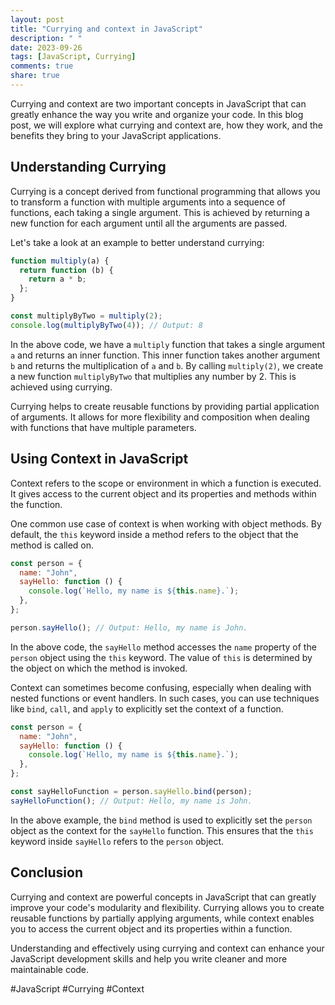 ```yaml
---
layout: post
title: "Currying and context in JavaScript"
description: " "
date: 2023-09-26
tags: [JavaScript, Currying]
comments: true
share: true
---
```


Currying and context are two important concepts in JavaScript that can greatly enhance the way you write and organize your code. In this blog post, we will explore what currying and context are, how they work, and the benefits they bring to your JavaScript applications.

## Understanding Currying

Currying is a concept derived from functional programming that allows you to transform a function with multiple arguments into a sequence of functions, each taking a single argument. This is achieved by returning a new function for each argument until all the arguments are passed.

Let's take a look at an example to better understand currying:

```javascript
function multiply(a) {
  return function (b) {
    return a * b;
  };
}

const multiplyByTwo = multiply(2);
console.log(multiplyByTwo(4)); // Output: 8
```

In the above code, we have a `multiply` function that takes a single argument `a` and returns an inner function. This inner function takes another argument `b` and returns the multiplication of `a` and `b`. By calling `multiply(2)`, we create a new function `multiplyByTwo` that multiplies any number by 2. This is achieved using currying.

Currying helps to create reusable functions by providing partial application of arguments. It allows for more flexibility and composition when dealing with functions that have multiple parameters.

## Using Context in JavaScript

Context refers to the scope or environment in which a function is executed. It gives access to the current object and its properties and methods within the function.

One common use case of context is when working with object methods. By default, the `this` keyword inside a method refers to the object that the method is called on.

```javascript
const person = {
  name: "John",
  sayHello: function () {
    console.log(`Hello, my name is ${this.name}.`);
  },
};

person.sayHello(); // Output: Hello, my name is John.
```

In the above code, the `sayHello` method accesses the `name` property of the `person` object using the `this` keyword. The value of `this` is determined by the object on which the method is invoked.

Context can sometimes become confusing, especially when dealing with nested functions or event handlers. In such cases, you can use techniques like `bind`, `call`, and `apply` to explicitly set the context of a function.

```javascript
const person = {
  name: "John",
  sayHello: function () {
    console.log(`Hello, my name is ${this.name}.`);
  },
};

const sayHelloFunction = person.sayHello.bind(person);
sayHelloFunction(); // Output: Hello, my name is John.
```

In the above example, the `bind` method is used to explicitly set the `person` object as the context for the `sayHello` function. This ensures that the `this` keyword inside `sayHello` refers to the `person` object.

## Conclusion

Currying and context are powerful concepts in JavaScript that can greatly improve your code's modularity and flexibility. Currying allows you to create reusable functions by partially applying arguments, while context enables you to access the current object and its properties within a function.

Understanding and effectively using currying and context can enhance your JavaScript development skills and help you write cleaner and more maintainable code.

#JavaScript #Currying #Context